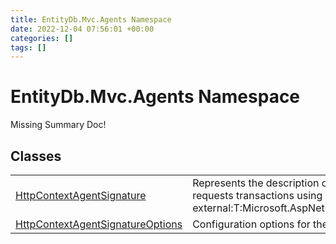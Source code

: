 ```yaml
---
title: EntityDb.Mvc.Agents Namespace
date: 2022-12-04 07:56:01 +00:00
categories: []
tags: []
---
```


# EntityDb.Mvc.Agents Namespace
Missing Summary Doc!
## Classes
<table><tr><td><a href='dotnet./entitydb.mvc.agents.httpcontextagentsignature'>HttpContextAgentSignature</a></td><td>
Represents the description of an agent who requests transactions using an
[see external:T:Microsoft.AspNetCore.Http.HttpContext].
</td></tr><tr><td><a href='dotnet./entitydb.mvc.agents.httpcontextagentsignatureoptions'>HttpContextAgentSignatureOptions</a></td><td>
Configuration options for the Http Context agent.
</td></tr></table>
